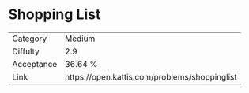 # Shopping List

<table>
    <tr>
        <td>Category</td>
        <td>Medium</td>
    </tr>
    <tr>
        <td>Diffulty</td>
        <td>2.9</td>
    </tr>
    <tr>
        <td>Acceptance</td>
        <td>36.64 %</td>
    </tr>
    <tr>
        <td>Link</td>
        <td>https://open.kattis.com/problems/shoppinglist</td>
    </tr>
</table>